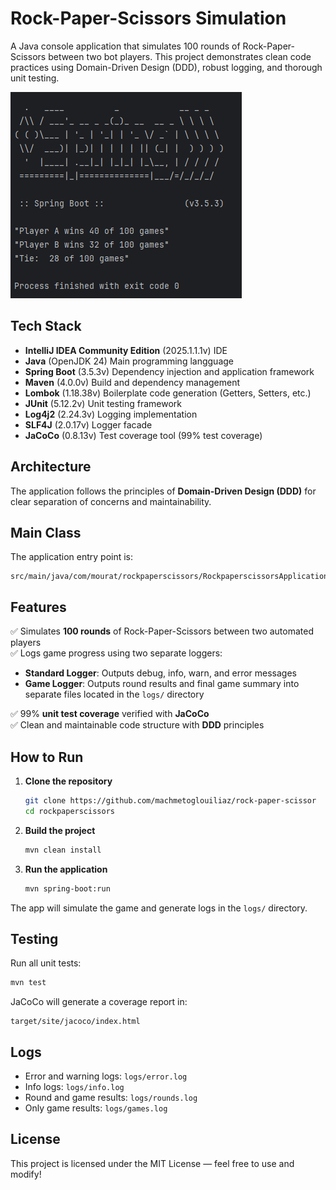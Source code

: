 
# Rock-Paper-Scissors Simulation

A Java console application that simulates 100 rounds of Rock-Paper-Scissors between two bot players. This project demonstrates clean code practices using Domain-Driven Design (DDD), robust logging, and thorough unit testing.

![Application output](images/output_screenshot.png)

## Tech Stack

- **IntelliJ IDEA Community Edition** (2025.1.1.1v) IDE
- **Java** (OpenJDK 24) Main programming langguage
- **Spring Boot** (3.5.3v) Dependency injection and application framework
- **Maven** (4.0.0v) Build and dependency management
- **Lombok** (1.18.38v) Boilerplate code generation (Getters, Setters, etc.)
- **JUnit** (5.12.2v) Unit testing framework
- **Log4j2** (2.24.3v) Logging implementation
- **SLF4J** (2.0.17v) Logger facade
- **JaCoCo** (0.8.13v) Test coverage tool (99% test coverage)

## Architecture

The application follows the principles of **Domain-Driven Design (DDD)** for clear separation of concerns and maintainability.

## Main Class

The application entry point is:

```
src/main/java/com/mourat/rockpaperscissors/RockpaperscissorsApplication.java
```

## Features

✅ Simulates **100 rounds** of Rock-Paper-Scissors between two automated players  
✅ Logs game progress using two separate loggers:
- **Standard Logger**: Outputs debug, info, warn, and error messages  
- **Game Logger**: Outputs round results and final game summary into separate files located in the `logs/` directory  

✅ 99% **unit test coverage** verified with **JaCoCo**  
✅ Clean and maintainable code structure with **DDD** principles  

## How to Run

1. **Clone the repository**
    ```bash
    git clone https://github.com/machmetoglouiliaz/rock-paper-scissor
    cd rockpaperscissors
    ```

2. **Build the project**
    ```bash
    mvn clean install
    ```

3. **Run the application**
    ```bash
    mvn spring-boot:run
    ```

The app will simulate the game and generate logs in the `logs/` directory.

## Testing

Run all unit tests:
```bash
mvn test
```

JaCoCo will generate a coverage report in:
```
target/site/jacoco/index.html
```

## Logs

- Error and warning logs: `logs/error.log`  
- Info logs: `logs/info.log`
- Round and game results: `logs/rounds.log`
- Only game results: `logs/games.log`

## License

This project is licensed under the MIT License — feel free to use and modify!
